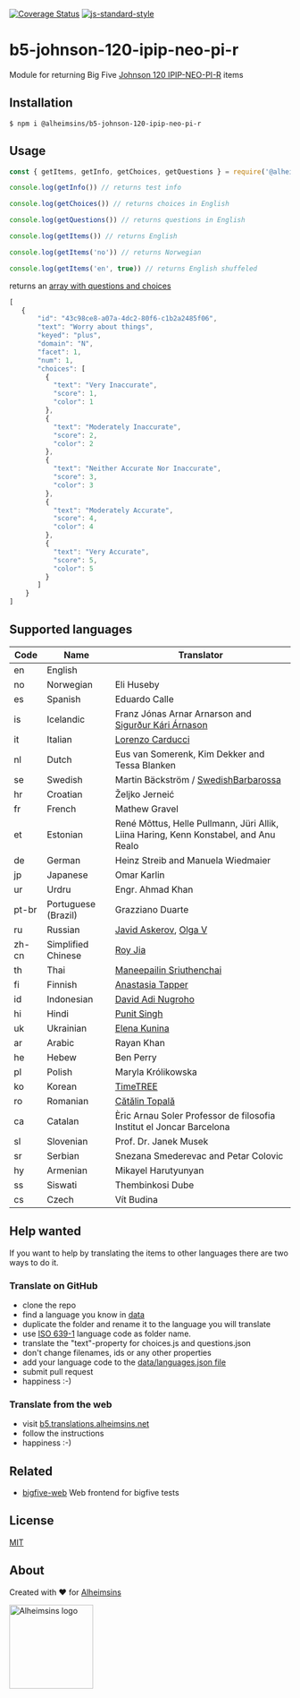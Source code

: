 [![Coverage Status](https://coveralls.io/repos/Alheimsins/b5-johnson-120-ipip-neo-pi-r/badge.svg?branch=main&service=github)](https://coveralls.io/github/Alheimsins/b5-johnson-120-ipip-neo-pi-r?branch=main)
[![js-standard-style](https://img.shields.io/badge/code%20style-standard-brightgreen.svg?style=flat)](https://github.com/feross/standard)

# b5-johnson-120-ipip-neo-pi-r

Module for returning Big Five [Johnson 120 IPIP-NEO-PI-R](https://ipip.ori.org/30facetneo-pi-ritems.htm) items

## Installation

```
$ npm i @alheimsins/b5-johnson-120-ipip-neo-pi-r
```

## Usage

```JavaScript
const { getItems, getInfo, getChoices, getQuestions } = require('@alheimsins/b5-johnson-120-ipip-neo-pi-r')

console.log(getInfo()) // returns test info

console.log(getChoices()) // returns choices in English

console.log(getQuestions()) // returns questions in English

console.log(getItems()) // returns English

console.log(getItems('no')) // returns Norwegian

console.log(getItems('en', true)) // returns English shuffeled
```

returns an [array with questions and choices](examples/items-en.json)

```JavaScript
[
   {
       "id": "43c98ce8-a07a-4dc2-80f6-c1b2a2485f06",
       "text": "Worry about things",
       "keyed": "plus",
       "domain": "N",
       "facet": 1,
       "num": 1,
       "choices": [
         {
           "text": "Very Inaccurate",
           "score": 1,
           "color": 1
         },
         {
           "text": "Moderately Inaccurate",
           "score": 2,
           "color": 2
         },
         {
           "text": "Neither Accurate Nor Inaccurate",
           "score": 3,
           "color": 3
         },
         {
           "text": "Moderately Accurate",
           "score": 4,
           "color": 4
         },
         {
           "text": "Very Accurate",
           "score": 5,
           "color": 5
         }
       ]
    }
]
```

## Supported languages

| Code | Name      | Translator |
| ---- | --------- | ---------- |
| en   | English   |            |
| no   | Norwegian | Eli Huseby |
| es   | Spanish   | Eduardo Calle |
| is   | Icelandic | Franz Jónas Arnar Arnarson and [Sigurður Kári Árnason](https://github.com/sigurdurkari) |
| it   | Italian   | [Lorenzo Carducci](https://github.com/riourbana) |
| nl   | Dutch     | Eus van Somerenk, Kim Dekker and Tessa Blanken |
| se   | Swedish   | Martin Bäckström / [SwedishBarbarossa](https://github.com/SwedishBarbarossa) |
| hr   | Croatian  | Željko Jerneić |
| fr   | French    | Mathew Gravel |
| et   | Estonian  | René Mõttus, Helle Pullmann, Jüri Allik, Liina Haring, Kenn Konstabel, and Anu Realo |
| de   | German    | Heinz Streib and Manuela Wiedmaier |
| jp   | Japanese  | Omar Karlin |
| ur   | Urdru     | Engr. Ahmad Khan |
| pt-br| Portuguese (Brazil) | Grazziano Duarte |
| ru   | Russian   | [Javid Askerov](https://github.com/askeroff), [Olga V](https://github.com/berrybell) |
| zh-cn| Simplified Chinese | [Roy Jia](https://github.com/RoyJia) |
| th   | Thai      | [Maneepailin Sriuthenchai](https://github.com/linsuri) |
| fi   | Finnish   | [Anastasia Tapper](https://github.com/ankkukku) |
| id   | Indonesian| [David Adi Nugroho](https://github.com/lakuapik) |
| hi   | Hindi     | [Punit Singh](https://github.com/thepunitsingh) |
| uk   | Ukrainian | [Elena Kunina](https://github.com/Menolas) |
| ar   | Arabic    | Rayan Khan |
| he   | Hebew     | Ben Perry |
| pl   | Polish    | Maryla Królikowska |
| ko   | Korean    | [TimeTREE](https://github.com/TimeTREE98) |
| ro   | Romanian  | [Cătălin Topală](https://github.com/catalintopala)
| ca   | Catalan   | Èric Arnau Soler Professor de filosofia Institut el Joncar Barcelona |
| sl   | Slovenian | Prof. Dr. Janek Musek
| sr   | Serbian   | Snezana Smederevac and Petar Colovic
| hy   | Armenian  | Mikayel Harutyunyan
| ss   | Siswati   | Thembinkosi Dube
| cs   | Czech     | Vít Budina

## Help wanted

If you want to help by translating the items to other languages there are two ways to do it.

### Translate on GitHub
- clone the repo
- find a language you know in [data](data)
- duplicate the folder and rename it to the language you will translate
- use [ISO 639-1](https://en.wikipedia.org/wiki/List_of_ISO_639-1_codes) language code as folder name.
- translate the "text"-property for choices.js and questions.json
- don't change filenames, ids or any other properties
- add your language code to the [data/languages.json file](data/languages.json)
- submit pull request
- happiness :-)

### Translate from the web
- visit [b5.translations.alheimsins.net](https://b5.translations.alheimsins.net/b5-johnson-120-ipip-neo-pi-r)
- follow the instructions
- happiness :-)

## Related

- [bigfive-web](https://github.com/rubynor/bigfive-web) Web frontend for bigfive tests

## License

[MIT](LICENSE)

## About

Created with ❤ for [Alheimsins](https://alheimsins.net)

<img src="https://image.ibb.co/dPH08G/logo_black.png" alt="Alheimsins logo" height="150px" width="150px" />
